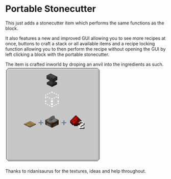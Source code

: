 # Portable Stonecutter

This just adds a stonecutter item which performs the same functions as the block.

It also features a new and improved GUI allowing you to see more recipes at once, buttons to craft a stack
or all available items and a recipe locking function allowing you to then perform the recipe without opening the GUI
by left clicking a block with the portable stonecutter.

The item is crafted inworld by droping an anvil into the ingredients as such.
![Crafting Recipe](recipe.png)

Thanks to ridanisaurus for the textures, ideas and help throughout.
